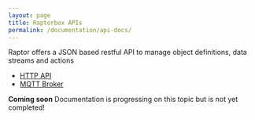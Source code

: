 ```yaml
---
layout: page
title: Raptorbox APIs
permalink: /documentation/api-docs/
---
```


Raptor offers a JSON based restful API to manage object definitions, data streams and actions

- [HTTP API](/documentation/api-docs/http)
- [MQTT Broker](/documentation/api-docs/mqtt)

**Coming soon** Documentation is progressing on this topic but is not yet completed!

